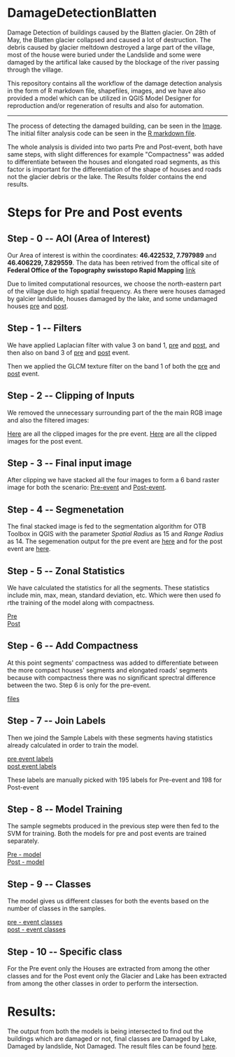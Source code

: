 # DamageDetectionBlatten

Damage Detection of buildings caused by the Blatten glacier. On 28th of May, the Blatten glacier collapsed and caused a lot of destruction. The debris caused by glacier meltdown destroyed a large part of the village, most of the house were buried under the Landslide and some were damaged by the artifical lake caused by the blockage of the river passing through the village.

This repository contains all the workflow of the damage detection analysis in the form of R markdown file, shapefiles, images, and we have also provided a model which can be utilized in QGIS Model Designer for reproduction and/or regeneration of results and also for automation.

---

The process of detecting the damaged building, can be seen in the [Image](4-Misc/Process.png). The initial filter analysis code can be seen in the [R markdown file](4-Misc/Swiss_Blatten_glacier_damage_analysis.Rmd). 

The whole analysis is divided into two parts Pre and Post-event, both have same steps, with slight differences for example "Compactness" was added to differentiate between the houses and elongated road segments, as this factor is important for the differentiation of the shape of houses and roads not the glacier debris or the lake. The Results folder contains the end results.

# Steps for Pre and Post events

## Step - 0 -- AOI (Area of Interest)

Our Area of interest is within the coordinates: **46.422532, 7.797989** and **46.406229, 7.829559**. The data has been retrived from the offical site of **Federal Office of the Topography swisstopo Rapid Mapping** [link](https://www.rapidmapping.admin.ch/index_de.html)

Due to limited computational resources, we choose the north-eastern part of the village due to high spatial frequency. As there were houses damaged by galcier landslide, houses damaged by the lake, and some undamaged houses  [pre](1-Pre-event/Step-0%20--%20AOI/19_5_AOI.tif) and [post](2-post-event/Step-0%20--%20AOI/30_5_AOI.tif).

## Step - 1 -- Filters

We have applied Laplacian filter with value 3 on band 1, [pre](1-Pre-event/Step-1%20--%20Filters/pre_laplacian3_ch_1.tif) and [post](2-Post-event/Step-1%20--%20Filters/post_laplacian3_ch_1.tif), and then also on band 3 of [pre](1-Pre-event/Step-1%20--%20Filters/pre_laplacian3_ch_3.tif) and [post](2-Post-event/Step-1%20--%20Filters/post_laplacian3_ch_3.tif) event.

Then we applied the GLCM texture filter on the band 1 of both the [pre](1-Pre-event/Step-1%20--%20Filters/Pre_GLCM_(dissimilarity).tif) and [post](2-Post-event/Step-1%20--%20Filters/Post_GLCM_(dissimilarity).tif) event.


## Step - 2 -- Clipping of Inputs

We removed the unnecessary surrounding part of the the main RGB image and also the filtered images:

[Here](1-Pre-event/Step-2%20--%20Clipping%20of%20Inputs/) are all the clipped images for the pre event.
[Here](2-Post-event/Step-2%20--%20Clipping%20of%20Inputs/) are all the clipped images for the post event.

## Step - 3 -- Final input image

After clipping we have stacked all the four images to form a 6 band raster image for both the scenario: [Pre-event](1-Pre-event/Step-3%20--%20Final%20Input%20Image/) and [Post-event](2-Post-event/Step-3%20--%20Final%20Input%20Image/).

## Step - 4 -- Segmenetation 

The final stacked image is fed to the segmentation algorithm for OTB Toolbox in QGIS with the parameter *Spatial Radius* as 15 and *Range Radius* as 14. The segemenation output for the pre event are [here](1-Pre-event/Step-4%20--%20Segmentation/) and for the post event are [here](2-Post-event/Step-4%20--%20Segmentation/).

## Step - 5 -- Zonal Statistics

We have calculated the statistics for all the segments. These statistics include min, max, mean, standard deviation, etc. Which were then used fo rthe training of the model along with compactness.

[Pre](1-Pre-event/Step-5%20--%20Zonal%20Statistics/) <br>
[Post](2-Post-event/Step-5%20--%20Zonal%20Statistics/)

## Step - 6 -- Add Compactness

At this point segments' compactness was added to differentiate between the more compact houses' segments and elongated roads' segments because with compactness there was no significant sprectral difference between the two. Step 6 is only for the pre-event.

[files](1-Pre-event/Step-6%20--%20Add%20Compactness/)

## Step - 7 -- Join Labels

Then we joind the Sample Labels with these segments having statistics already calculated in order to train the model.

[pre event labels](1-Pre-event/Step-1%20--%20Filters/PreEvent%20Labels/) <br>
[post event labels](2-Post-event/Step-1%20--%20Filters/PostEvent%20Labels/)

These labels are manually picked with 195 labels for Pre-event and 198 for Post-event

## Step - 8 -- Model Training

The sample segmebts produced in the previous step were then fed to the SVM for training. Both the models for pre and post events are trained separately.

[Pre - model](1-Pre-event/Step-8%20--%20Model%20Training/)<br>
[Post - model](2-Post-event/Step-8%20--%20Model%20Training/)

## Step - 9 -- Classes

The model gives us different classes for both the events based on the number of classes in the samples.

[pre - event classes](1-Pre-event/Step-9%20--%20Classes/) <br> [post - event classes](2-Post-event/Step-9%20--%20Classes/)

## Step - 10 -- Specific class

For the Pre event only the Houses are extracted from among the other classes and for the Post event only the Glacier and Lake has been extracted from among the other classes in order to perform the intersection.

# Results:

The output from both the models is being intersected to find out the buildings which are damaged or not, final classes are Damaged by Lake, Damaged by landslide, Not Damaged. The result files can be found [here](3-Results/).






